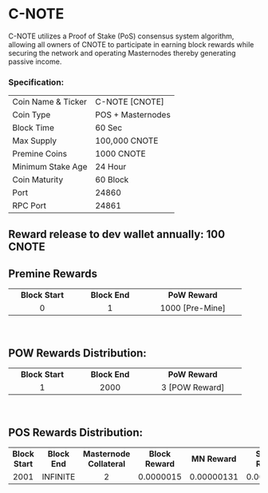 ﻿# C-NOTE

<p> C-NOTE utilizes a Proof of Stake (PoS) consensus system algorithm, allowing all owners of CNOTE to participate in earning block rewards while securing the network and operating Masternodes thereby generating passive income.<p>



<h3><strong>Specification:</strong></h3>
<table>
<tbody>
<tr>
<td>Coin Name & Ticker</td>
<td>C-NOTE [CNOTE]</td>
</tr>
<tr>
<td>Coin Type</td>
<td>POS + Masternodes</td>
</tr>
<tr>
<td>Block Time</td>
<td>60 Sec</td>
</tr>
<tr>
<td>Max Supply</td>
<td>100,000 CNOTE</td>
</tr>
<tr>
<td>Premine Coins</td>
<td>1000 CNOTE</td>
</tr>
<tr>
<td>Minimum Stake Age</td>
<td>24 Hour</td>
</tr>
<tr>
<td>Coin Maturity</td>
<td>60 Block</td>
</tr>
<tr>
<td>Port</td>
<td>24860</td>
</tr>
<tr>
<td>RPC Port</td>
<td>24861</td>
</tr>
</tbody>
</table>


<p><h2><strong>Reward release to dev wallet annually: 100 CNOTE</strong></h2></p>


<h2><strong>Premine Rewards</strong></h2>
<table border="0" width="600" cellspacing="2" cellpadding="2">
<tr>
<td class="xl65" style="width: 120px; text-align: center;"><strong>Block Start</strong></td>
<td class="xl65" style="width: 120px; text-align: center;"><strong>Block End</strong></td>
<td class="xl65" style="width: 180px; text-align: center;"><strong>PoW Reward</strong></td>
</tr>
<tr>
<td class="xl65" style="width: 120px; text-align: center;">0</td>
<td class="xl65" style="width: 120px; text-align: center;">1</td>
<td class="xl65" style="width: 180px; text-align: center;">1000 [Pre-Mine]</td>
</tr>
</table>
<br>
<h2><strong>POW Rewards Distribution:</strong></h2>
<table border="0" width="600" cellspacing="2" cellpadding="2">
<tr>
<td class="xl65" style="width: 120px; text-align: center;"><strong>Block Start</strong></td>
<td class="xl65" style="width: 120px; text-align: center;"><strong>Block End</strong></td>
<td class="xl65" style="width: 180px; text-align: center;"><strong>PoW Reward</strong></td>
</tr>
<tr>
<td class="xl65" style="width: 120px; text-align: center;">1</td>
<td class="xl65" style="width: 120px; text-align: center;">2000</td>
<td class="xl65" style="width: 180px; text-align: center;">3 [POW Reward]</td>
</tr>
</table>
<br>
<h2><strong>POS Rewards Distribution:</strong></h2>
<table border="0" width="600" cellspacing="2" cellpadding="2"><colgroup><col width="26" /><col width="106" /><col width="98" /><col width="126" /><col width="130" /><col width="118" /></colgroup>
<tbody>
<tr>
<td class="xl65" style="width: 120px; text-align: center;"><strong>Block Start</strong></td>
<td class="xl65" style="width: 120px; text-align: center;"><strong>Block End</strong></td>
<td class="xl65" style="width: 180px; text-align: center;"><strong>Masternode Collateral</strong></td>
<td class="xl65" style="width: 120px; text-align: center;"><strong>Block Reward</strong></td>
<td class="xl65" style="width: 120px; text-align: center;"><strong>MN Reward</strong></td>
<td class="x165" style="width: 120px; text-align: center;"><strong>Staking Reward</strong></td>
</tr>
<tr>
<td class="xl65" style="width: 120px; text-align: center;">2001</td>
<td class="xl65" style="width: 120px; text-align: center;">INFINITE</td>
<td class="xl65" style="width: 180px; text-align: center;">2</td>
<td class="xl65" style="width: 120px; text-align: center;">0.0000015</td>
<td class="xl65" style="width: 120px; text-align: center;">0.00000131</td>
<td class="x165" style="width: 120px; text-align: center;">0.00000019</td>
</tr>
</tbody>
</table>